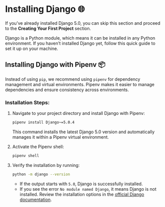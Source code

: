 # **Installing Django** 🌐

If you’ve already installed Django 5.0, you can skip this section and proceed to the **Creating Your First Project** section.

Django is a Python module, which means it can be installed in any Python environment. If you haven’t installed Django yet, follow this quick guide to set it up on your machine.


## Installing Django with Pipenv 📦

Instead of using `pip`, we recommend using `pipenv` for dependency management and virtual environments. Pipenv makes it easier to manage dependencies and ensure consistency across environments.

### Installation Steps:
1. Navigate to your project directory and install Django with Pipenv:
   ```bash
   pipenv install Django~=5.0.4
   ```
   This command installs the latest Django 5.0 version and automatically manages it within a Pipenv virtual environment.

2. Activate the Pipenv shell:
   ```bash
   pipenv shell
   ```

3. Verify the installation by running:
   ```bash
   python -m django --version
   ```
   - If the output starts with `5.0`, Django is successfully installed.
   - If you see the error `No module named Django`, it means Django is not installed. Review the installation options in the [official Django documentation](https://docs.djangoproject.com/en/5.0/intro/install/).

